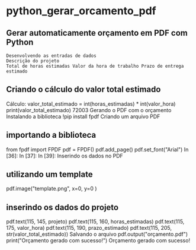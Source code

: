 # python_gerar_orcamento_pdf

## Gerar automaticamente orçamento em PDF com Python 
    Desenvolvendo as entradas de dados
    Descrição do projeto
    Total de horas estimadas Valor da hora de trabalho Prazo de entrega estimado

## Criando o cálculo do valor total estimado

Cálculo:
valor_total_estimado = int(horas_estimadas) * int(valor_hora) print(valor_total_estimado)
72003
Gerando o PDF com o orçamento
Instalando a biblioteca
!pip install fpdf
Criando um arquivo PDF
## importando a biblioteca
from fpdf import FPDF
pdf = FPDF() pdf.add_page() pdf.set_font("Arial")
In [36]:
 In [37]:
In [39]:
Inserindo os dados no PDF
## utilizando um template
pdf.image("template.png", x=0, y=0 )
## inserindo os dados do projeto
pdf.text(115, 145, projeto)
pdf.text(115, 160, horas_estimadas) pdf.text(115, 175, valor_hora)
pdf.text(115, 190, prazo_estimado) pdf.text(115, 205, str(valor_total_estimado))
Salvando o arquivo
 pdf.output("orçamento.pdf") print("Orçamento gerado com sucesso!")
Orçamento gerado com sucesso!